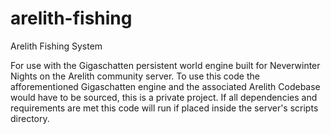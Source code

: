# arelith-fishing
Arelith Fishing System

For use with the Gigaschatten persistent world engine built for Neverwinter Nights on the Arelith community server. To use this code the afforementioned Gigaschatten engine and the associated Arelith Codebase would have to be sourced, this is a private project. If all dependencies and requirements are met this code will run if placed inside the server's scripts directory.